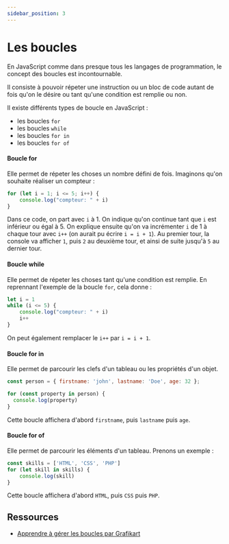 ```yaml
---
sidebar_position: 3
---
```


# Les boucles

En JavaScript comme dans presque tous les langages de programmation, le concept des boucles est incontournable. 

Il consiste à pouvoir répeter une instruction ou un bloc de code autant de fois qu'on le désire ou tant qu'une condition est remplie ou non.

Il existe différents types de boucle en JavaScript :

- les boucles ```for```
- les boucles ```while```
- les boucles ```for in```
- les boucles ```for of```

#### Boucle for

Elle permet de répeter les choses un nombre défini de fois. Imaginons qu'on souhaite réaliser un compteur :

```js
for (let i = 1; i <= 5; i++) {
    console.log("compteur: " + i)
}
```

Dans ce code, on part avec ```i``` à 1. On indique qu'on continue tant que ```i``` est inférieur ou égal à 5. On explique ensuite qu'on va incrémenter ```i``` de 1 à chaque tour avec ```i++``` (on aurait pu écrire ```i = i + 1```). Au premier tour, la console va afficher ```1```, puis ```2``` au deuxième tour, et ainsi de suite jusqu'à ```5``` au dernier tour.

#### Boucle while

Elle permet de répeter les choses tant qu'une condition est remplie. En reprennant l'exemple de la boucle ```for```, cela donne :

```js
let i = 1 
while (i <= 5) {
    console.log("compteur: " + i)
    i++
}
```

On peut également remplacer le ```i++``` par ```i = i + 1```.


#### Boucle for in

Elle permet de parcourir les clefs d'un tableau ou les propriétés d'un objet.

```js
const person = { firstname: 'john', lastname: 'Doe', age: 32 };

for (const property in person) {
  console.log(property)
}
```

Cette boucle affichera d'abord ```firstname```, puis ```lastname``` puis ```age```.

#### Boucle for of

Elle permet de parcourir les éléments d'un tableau. Prenons un exemple : 

```js
const skills = ['HTML', 'CSS', 'PHP']
for (let skill in skills) {
    console.log(skill) 
}
```

Cette boucle affichera d'abord ```HTML```, puis ```CSS``` puis ```PHP```.

 ## Ressources

* [Apprendre à gérer les boucles par Grafikart](https://grafikart.fr/tutoriels/boucles-2058#autoplay)